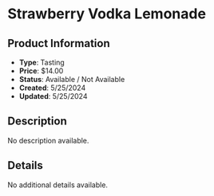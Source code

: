 # Strawberry Vodka Lemonade

## Product Information
- **Type**: Tasting
- **Price**: $14.00
- **Status**: Available / Not Available
- **Created**: 5/25/2024
- **Updated**: 5/25/2024

## Description
No description available.



## Details
No additional details available.
